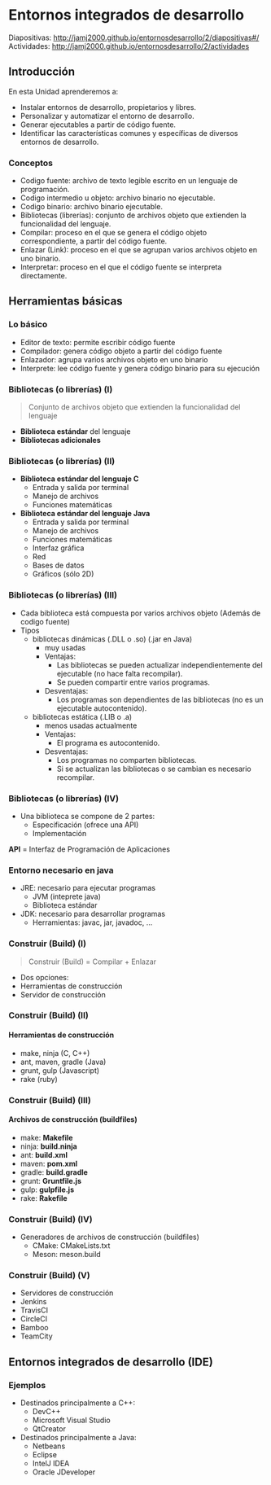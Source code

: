 # Entornos integrados de desarrollo


Diapositivas: http://jamj2000.github.io/entornosdesarrollo/2/diapositivas#/ <br>
Actividades: http://jamj2000.github.io/entornosdesarrollo/2/actividades


## Introducción


En esta Unidad aprenderemos a:

- Instalar entornos de desarrollo, propietarios y libres.
- Personalizar y automatizar el entorno de desarrollo.
- Generar ejecutables a partir de código fuente.
- Identificar las características comunes y específicas de diversos entornos de desarrollo.


### Conceptos

- Codigo fuente: archivo de texto legible escrito en un lenguaje de programación.
- Codigo intermedio u objeto: archivo binario no ejecutable.
- Codigo binario: archivo binario ejecutable.
- Bibliotecas (librerías): conjunto de archivos objeto que extienden la funcionalidad del lenguaje.
- Compilar: proceso en el que se genera el código objeto correspondiente, a partir del código fuente.
- Enlazar (Link): proceso en el que se agrupan varios archivos objeto en uno binario.
- Interpretar: proceso en el que el código fuente se interpreta directamente.



## Herramientas básicas


### Lo básico

- Editor de texto: permite escribir código fuente
- Compilador: genera código objeto a partir del código fuente
- Enlazador: agrupa varios archivos objeto en uno binario
- Interprete: lee código fuente y genera código binario para su ejecución


### Bibliotecas (o librerías) (I)

> Conjunto de archivos objeto que extienden la funcionalidad del lenguaje

- __Biblioteca estándar__ del lenguaje 
- __Bibliotecas adicionales__


### Bibliotecas (o librerías) (II)

- __Biblioteca estándar del lenguaje C__
  - Entrada y salida por terminal
  - Manejo de archivos
  - Funciones matemáticas
- __Biblioteca estándar del lenguaje Java__
  - Entrada y salida por terminal
  - Manejo de archivos
  - Funciones matemáticas
  - Interfaz gráfica 
  - Red
  - Bases de datos
  - Gráficos (sólo 2D)


### Bibliotecas (o librerías) (III)

- Cada biblioteca está compuesta por varios archivos objeto (Además de codigo fuente)
- Tipos
  - bibliotecas dinámicas (.DLL o .so) (.jar en Java)
    - muy usadas
    - Ventajas:
      - Las bibliotecas se pueden actualizar independientemente del ejecutable (no hace falta recompilar).
      - Se pueden compartir entre varios programas.
    - Desventajas:
      - Los programas son dependientes de las bibliotecas (no es un ejecutable autocontenido).
  - bibliotecas estática (.LIB o .a)
    - menos usadas actualmente
    - Ventajas:
      - El programa es autocontenido.
    - Desventajas:
      - Los programas no comparten bibliotecas.
      - Si se actualizan las bibliotecas o se cambian es necesario recompilar.

### Bibliotecas (o librerías) (IV)

- Una biblioteca se compone de 2 partes:
  - Especificación (ofrece una API)
  - Implementación 

__API__ = Interfaz de Programación de Aplicaciones


### Entorno necesario en java

- JRE: necesario para ejecutar programas
  - JVM (inteprete java)
  - Biblioteca estándar
- JDK: necesario para desarrollar programas
  - Herramientas: javac, jar, javadoc, ...


### Construir (Build) (I) 

> Construir (Build) = Compilar + Enlazar

- Dos opciones:
 - Herramientas de construcción
 - Servidor de construcción


### Construir (Build) (II) 
#### __Herramientas de construcción__

  - make, ninja (C, C++)
  - ant, maven, gradle (Java)
  - grunt, gulp (Javascript)
  - rake (ruby)


### Construir (Build) (III) 
#### __Archivos de construcción (buildfiles)__

  - make: __Makefile__
  - ninja: __build.ninja__
  - ant: __build.xml__
  - maven: __pom.xml__
  - gradle: __build.gradle__
  - grunt: __Gruntfile.js__
  - gulp: __gulpfile.js__
  - rake: __Rakefile__


### Construir (Build) (IV) 

- Generadores de archivos de construcción (buildfiles)
  - CMake: CMakeLists.txt
  - Meson: meson.build  


### Construir (Build) (V) 

 - Servidores de construcción
  - Jenkins 
  - TravisCI
  - CircleCI
  - Bamboo
  - TeamCity



## Entornos integrados de desarrollo (IDE)


### Ejemplos

- Destinados principalmente a C++:
  - DevC++
  - Microsoft Visual Studio
  - QtCreator
- Destinados principalmente a Java:
  - Netbeans
  - Eclipse
  - IntelJ IDEA
  - Oracle JDeveloper
